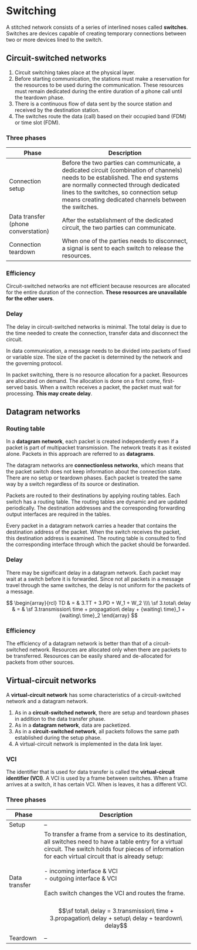 # Switching

A stitched network consists of a series of interlined noses called **switches**.
Switches are devices capable of creating temporary connections between two or
more devices lined to the switch.

## Circuit-switched networks

1. Circuit switching takes place at the physical layer.
2. Before starting communication, the stations must make a reservation for the
  resources to be used during the communication. These resources must remain
  dedicated during the entire duration of a phone call until the teardown phase.
3. There is a continuous flow of data sent by the source station and received by
  the destination station.
4. The switches route the data (call) based on their occupied band (FDM) or time
  slot (FDM).

### Three phases

| Phase | Description |
| --- | --- |
| Connection setup | Before the two parties can communicate, a dedicated circuit (combination of channels) needs to be established. The end systems are normally connected through dedicated lines to the switches, so connection setup means creating dedicated channels between the switches. |
| Data transfer (phone converstation) | After the establishment of the dedicated circuit, the two parties can communicate. |
| Connection teardown | When one of the parties needs to disconnect, a signal is sent to each switch to release the resources. |

### Efficiency

Circuit-switched networks are not efficient because resources are allocated for
the entire duration of the connection. **These resources are unavailable for the
other users**.

### Delay

The delay in circuit-switched networks is minimal. The total delay is due to the
time needed to create the connection, transfer data and disconnect the circuit.

In data communication, a message needs to be divided into packets of fixed or
variable size. The size of the packet is determined by the network and the
governing protocol.

In packet switching, there is no resource allocation for a packet. Resources are
allocated on demand. The allocation is done on a first come, first-served basis.
When a switch receives a packet, the packet must wait for processing. **This may
create delay**.

## Datagram networks

### Routing table

In a **datagram network**, each packet is created independently even if a packet
is part of multipacket transmission. The network treats it as it existed alone.
Packets in this approach are referred to as **datagrams**.

The datagram networks are **connectionless networks**, which means that the
packet switch does not keep information about the connection state. There are no
setup or teardown phases. Each packet is treated the same way by a switch
regardless of its source or destination.

Packets are routed to their destinations by applying routing tables. Each switch
has a routing table. The routing tables are dynamic and are updated
periodically. The destination addresses and the corresponding forwarding output
interfaces are required in the tables.

Every packet in a datagram network carries a header that contains the
destination address of the packet. When the switch receives the packet, this
destination address is examined. The routing table is consulted to find the
corresponding interface through which the packet should be forwarded.

### Delay

There may be significant delay in a datagram network. Each packet may wait at a
switch before it is forwarded. Since not all packets in a message travel through
the same switches, the delay is not uniform for the packets of a message.

$$
\begin{array}{rcl}
  TD & = & 3.TT + 3.PD + W_1 + W_2 \\\\
  \sf 3.total\ delay & = & \sf 3.transmission\ time + propagation\ delay + {waiting\ time}_1 + {waiting\ time}_2
\end{array}
$$

### Efficiency

The efficiency of a datagram network is better than that of a circuit-switched
network. Resources are allocated only when there are packets to be transferred.
Resources can be easily shared and de-allocated for packets from other sources.

## Virtual-circuit networks

A **virtual-circuit network** has some characteristics of a circuit-switched
network and a datagram network.

1. As in a **circuit-switched network**, there are setup and teardown phases in
  addition to the data transfer phase.
2. As in a **datagram network**, data are packetized.
3. As in a **circuit-switched network**, all packets follows the same path
  established during the setup phase.
4. A virtual-circuit network is implemented in the data link layer.

### VCI

The identifier that is used for data transfer is called the **virtual-circuit
identifier (VCI)**. A VCI is used by a frame between switches. When a frame
arrives at a switch, it has certain VCI. When is leaves, it has a different VCI.

### Three phases

| Phase | Description |
| --- | --- |
| Setup | &ndash; |
| Data transfer | To transfer a frame from a service to its destination, all switches need to have a table entry for a virtual circuit. The switch holds four pieces of information for each virtual circuit that is already setup:<br><br>- incoming interface & VCI<br>- outgoing interface & VCI<br><br>Each switch changes the VCI and routes the frame.<br><br>$$\sf total\ delay = 3.transmission\ time + 3.propagation\ delay + setup\ delay + teardown\ delay$$ |
| Teardown | &ndash; |

